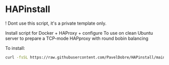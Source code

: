 # HAPinstall

! Dont use this script, it's a private template only.

Install script for Docker + HAProxy + configure
To use on clean Ubuntu server to prepare a TCP-mode HAPproxy with round bobin balancing

To install:

```bash
curl -fsSL https://raw.githubusercontent.com/PavelDobre/HAPinstall/main/HAProxySetup.sh | bash
```
